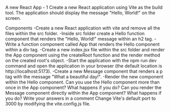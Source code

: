 A new React App - 1
Create a new React application using Vite as the build tool. The application should display the message "Hello, World!" on the screen.

Components
-Create a new React application with vite and remove all the files within the src folder.
-Inside src folder create a Hello function component that renders the "Hello, World!" message within an h2 tag.
-Write a function component called App that renders the Hello component within a div tag.
-Create a new index.jsx file within the src folder and render the App component using the createRoot function and the render method on the created root's object.
-Start the application with the npm run dev command and open the application in your browser (the default location is http://localhost:5173).
-Create a new Message component that renders a p tag with the message "What a beautiful day!".
-Render the new component within the Hello component. Can you use the Hello component more than once in the App component? What happens if you do? Can you render the Message component directly within the App component? What happens if you do? Write your answers in a comment Change Vite's default port to 3000 by modifying the vite.config.js file.